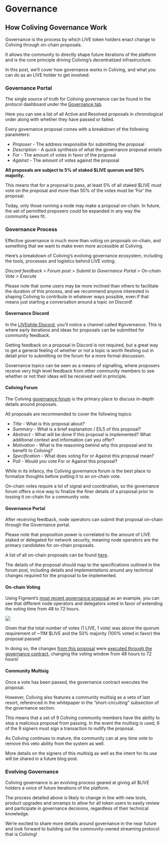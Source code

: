 # Governance

## How Coliving Governance Work

Governance is the process by which LIVE token holders enact change to Coliving through on-chain proposals.

It allows the community to directly shape future iterations of the platform and is the core principle driving Coliving’s decentralized infrastructure.


In this post, we’ll cover how governance works in Coliving, and what you can do as an LIVE holder to get involved.


### **Governance Portal**

The single source of truth for Coliving governance can be found in the protocol dashboard under the [Governance tab](https://dashboard.coliving.org/governance).


Here you can see a list of all Active and Resolved proposals in chronological order along with whether they have passed or failed.


Every governance proposal comes with a breakdown of the following parameters:


* _Proposer_ - The address responsible for submitting the proposal
* _Description_ - A quick synthesis of what the governance proposal entails
* _For_ - The amount of votes in favor of the proposal
* _Against_ - The amount of votes against the proposal

**All proposals are subject to 5% of staked $LIVE quorum and 50% majority.**


This means that for a proposal to pass, at least 5% of all staked $LIVE must vote on the proposal and more than 50% of the votes must be ‘For’ the proposal.


Today, only those running a node may make a proposal on-chain. In future, the set of permitted proposers could be expanded in any way the community sees fit.


### **Governance Process**

Effective governance is much more than voting on proposals on-chain, and something that we want to make even more accessible at Coliving.


Here’s a breakdown of Coliving’s evolving governance ecosystem, including the tools, processes and logistics behind LIVE voting.


_Discord feedback &gt; Forum post &gt; Submit to Governance Portal &gt; On-chain Vote &gt; Execute_


Please note that some users may be more inclined than others to facilitate the duration of this process, and we recommend anyone interested in shaping Coliving to contribute in whatever ways possible, even if that means just starting a conversation around a topic on Discord!


#### **Governance Discord**

In the [LIVEphile Discord](https://discord.gg/ah5CcqW), you’ll notice a channel called \#governance. This is where early iterations and ideas for proposals can be submitted for community feedback.


Getting feedback on a proposal in Discord is not required, but a great way to get a general feeling of whether or not a topic is worth fleshing out in detail prior to submitting on the forum for a more formal discussion.


Governance topics can be seen as a means of signalling, where proposers receive very high level feedback from other community members to see whether or not their ideas will be received well in principle.


#### **Coliving Forum**

The Coliving [governance forum](https://gov.coliving.org/) is the primary place to discuss in-depth details around proposals.


All proposals are recommended to cover the following topics:


* _Title_ - What is this proposal about?
* _Summary_ - What is a brief explanation / EIL5 of this proposal?
* _Abstract_ - What will be done if this proposal is implemented? What additional context and information can you offer?
* _Motivation_ - What is the reasoning behind why this proposal and its benefit to Coliving?
* _Specification_ - What does voting For or Against this proposal mean?
* _Poll_ - Would you vote For or Against this proposal?

While in its infancy, the Coliving governance forum is the best place to formalize thoughts before putting it to an on-chain vote.

On-chain votes require a lot of signal and coordination, so the governance forum offers a nice way to finalize the finer details of a proposal prior to tossing it on-chain for a community vote.


#### **Governance Portal**

After receiving feedback, node operators can submit that proposal on-chain through the Governance portal.

Please note that proposition power is correlated to the amount of LIVE staked or delegated for network security, meaning node operators are the primary candidates for on-chain proposals.

A list of all on-chain proposals can be found [here](https://dashboard.coliving.org/#/governance).


The details of the proposal should map to the specifications outlined in the forum post, including details and implementations around any technical changes required for the proposal to be implemented.


#### **On-chain Voting**

Using Figment’s [most recent governance proposal](https://dashboard.coliving.org/#/governance/proposal/9) as an example, you can see that different node operators and delegators voted in favor of extending the voting time from 48 to 72 hours.


![](https://assets.website-files.com/6024b69839b1b7fd3787991c/607d16049feb3a126f852b57_H6OK09A-2szawbI66mlGi7489J5aj-x604boPIeDUs6zhfZB7Fs77rIsaskaMGslMNWdGrTfm2ZM_sLalkwBvLCn-I0aUm7g9aSIYr11qC0b2t5WHELcyUtSlK21OaD5UgB9mnRN.png)


Given that the total number of votes \(1 LIVE, 1 vote\) was above the quorum requirement of ~11M $LIVE and the 50% majority \(100% voted in favor\) the proposal passed!


In doing so, the changes [from this proposal](https://etherscan.io/tx/0xd4e14895b2a22b48469a43923ab7b30bee75f9a688941933430b3dae9510b8a6) were [executed through the governance contract](https://etherscan.io/tx/0x4396652fb9c1116cec5900f412608dfba7a3ec1b9967f4109a8ec3e09d3a75af), changing the voting window from 48 hours to 72 hours!


#### **Community Multisig**

Once a vote has been passed, the governance contract executes the proposal.


However, Coliving also features a community multisig as a veto of last resort, referenced in the whitepaper in the “short-circuiting” subsection of the governance section.


This means that a set of 9 Coliving community members have the ability to stop a malicious proposal from passing. In the event the multisig is used, 6 of the 9 signers must sign a transaction to nullify the proposal.


As Coliving continues to mature, the community can at any time vote to remove this veto ability from the system as well.


More details on the signers of this multisig as well as the intent for its use will be shared in a future blog post.


### **Evolving Governance**

Coliving governance is an evolving process geared at giving all $LIVE holders a voice of future iterations of the platform.


The process detailed above is likely to change in line with new tools, product upgrades and onramps to allow for all token users to easily review and participate in governance decisions, regardless of their technical knowledge.


We’re excited to share more details around governance in the near future and look forward to building out the community-owned streaming protocol that is Coliving!
